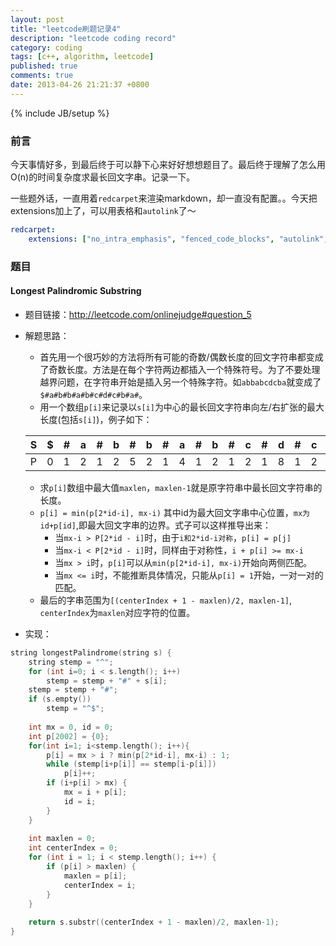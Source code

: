 ```yaml
---
layout: post
title: "leetcode刷题记录4"
description: "leetcode coding record"
category: coding
tags: [c++, algorithm, leetcode]
published: true
comments: true
date: 2013-04-26 21:21:37 +0800
---
```

{% include JB/setup %}

### 前言

今天事情好多，到最后终于可以静下心来好好想想题目了。最后终于理解了怎么用O(n)的时间复杂度求最长回文字串。记录一下。

一些题外话，一直用着`redcarpet`来渲染markdown，却一直没有配置。。今天把extensions加上了，可以用表格和`autolink`了～

```yaml
redcarpet:
    extensions: ["no_intra_emphasis", "fenced_code_blocks", "autolink", "tables", "with_toc_data"]
```

### 题目

#### Longest Palindromic Substring

<!--more-->

- 题目链接：http://leetcode.com/onlinejudge#question_5
- 解题思路：
    - 首先用一个很巧妙的方法将所有可能的奇数/偶数长度的回文字符串都变成了奇数长度。方法是在每个字符两边都插入一个特殊符号。为了不要处理越界问题，在字符串开始是插入另一个特殊字符。如`abbabcdcba`就变成了`$#a#b#b#a#b#c#d#c#b#a#`。
    - 用一个数组`p[i]`来记录以`s[i]`为中心的最长回文字符串向左/右扩张的最大长度(包括`s[i]`)，例子如下：

    S | $ | # | a | # | b | # | b | # | a | # | b | # | c | # | d | # | c | # | b | # | a | #
    ---|---|---|---|---|---|---|---|---|---|---|---|---|---|---|---|---|---|---|---|---|---|---
    P | 0 | 1 | 2 | 1 | 2 | 5 | 2 | 1 | 4 | 1 | 2 | 1 | 2 | 1 | 8 | 1 | 2 | 1 | 2 | 1 | 2 | 1

    - 求`p[i]`数组中最大值`maxlen`，`maxlen-1`就是原字符串中最长回文字符串的长度。
    - `p[i] = min(p[2*id-i], mx-i)` 其中id为最大回文字串中心位置，`mx为id+p[id]`,即最大回文字串的边界。式子可以这样推导出来：
        - 当`mx-i > P[2*id - i]`时，由于`i和2*id-i对称`，`p[i] = p[j]`
        - 当`mx-i < P[2*id - i]`时，同样由于对称性，`i + p[i] >= mx-i`
        - 当`mx > i`时，`p[i]`可以从`min(p[2*id-i], mx-i)`开始向两侧匹配。
        - 当`mx <= i`时，不能推断具体情况，只能从`p[i] = 1`开始，一对一对的匹配。
    - 最后的字串范围为`[(centerIndex + 1 - maxlen)/2, maxlen-1]`, `centerIndex`为`maxlen`对应字符的位置。

- 实现：

```cpp
string longestPalindrome(string s) {
    string stemp = "^";
    for (int i=0; i < s.length(); i++)
        stemp = stemp + "#" + s[i];
    stemp = stemp + "#";
    if (s.empty())
        stemp = "^$";
 
    int mx = 0, id = 0;
    int p[2002] = {0};
    for(int i=1; i<stemp.length(); i++){
        p[i] = mx > i ? min(p[2*id-i], mx-i) : 1;
        while (stemp[i+p[i]] == stemp[i-p[i]])
            p[i]++;
        if (i+p[i] > mx) {
            mx = i + p[i];
            id = i;
        }
    }
 
    int maxlen = 0;
    int centerIndex = 0;
    for (int i = 1; i < stemp.length(); i++) {
        if (p[i] > maxlen) {
            maxlen = p[i];
            centerIndex = i;
        }
    }
 
    return s.substr((centerIndex + 1 - maxlen)/2, maxlen-1);
}
```


